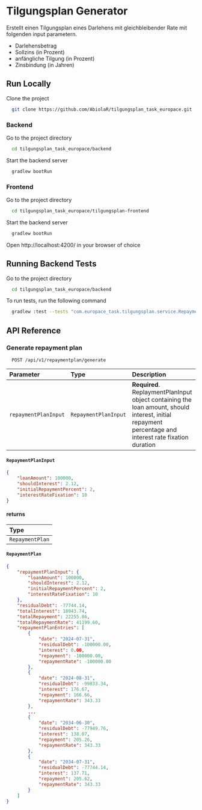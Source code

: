 
# Tilgungsplan Generator

Erstellt einen Tilgungsplan eines Darlehens mit gleichbleibender Rate mit folgenden input parametern.
- Darlehensbetrag
- Sollzins (in Prozent)
- anfängliche Tilgung (in Prozent)
- Zinsbindung (in Jahren)



## Run Locally

Clone the project

```bash
  git clone https://github.com/AbiolaR/tilgungsplan_task_europace.git
```

### Backend

Go to the project directory

```bash
  cd tilgungsplan_task_europace/backend
```

Start the backend server

```bash
  gradlew bootRun
```

### Frontend

Go to the project directory

```bash
  cd tilgungsplan_task_europace/tilgungsplan-frontend
```

Start the backend server

```bash
  gradlew bootRun
```

Open http://localhost:4200/ in your browser of choice
## Running Backend Tests

Go to the project directory

```bash
  cd tilgungsplan_task_europace/backend
```

To run tests, run the following command

```bash
  gradlew :test --tests "com.europace_task.tilgungsplan.service.RepaymentPlanServiceTest"
```


## API Reference

### Generate repayment plan

```http
  POST /api/v1/repaymentplan/generate
```

| Parameter | Type     | Description                |
| :-------- | :------- | :------------------------- |
| `repaymentPlanInput` | `RepaymentPlanInput` | **Required**. ReplaymentPlanInput object containing the loan amount, should interest, initial repayment percentage and interest rate fixation duration |

#### `RepaymentPlanInput`
```json
{
    "loanAmount": 100000,
    "shouldInterest": 2.12,
    "initialRepaymentPercent": 2,
    "interestRateFixation": 10
}
```

#### returns

 | Type     |
 | :------- | 
 | `RepaymentPlan` | 

#### `RepaymentPlan`
```json
{
    "repaymentPlanInput": {
        "loanAmount": 100000,
        "shouldInterest": 2.12,
        "initialRepaymentPercent": 2,
        "interestRateFixation": 10
    },
    "residualDebt": -77744.14,
    "totalInterest": 18943.74,
    "totalRepayment": 22255.86,
    "totalRepaymentRate": 41199.60,
    "repaymentPlanEntries": [
        {
            "date": "2024-07-31",
            "residualDebt": -100000.00,
            "interest": 0.00,
            "repayment": -100000.00,
            "repaymentRate": -100000.00
        },
        {
            "date": "2024-08-31",
            "residualDebt": -99833.34,
            "interest": 176.67,
            "repayment": 166.66,
            "repaymentRate": 343.33
        },
        ...
        {
            "date": "2034-06-30",
            "residualDebt": -77949.76,
            "interest": 138.07,
            "repayment": 205.26,
            "repaymentRate": 343.33
        },
        {
            "date": "2034-07-31",
            "residualDebt": -77744.14,
            "interest": 137.71,
            "repayment": 205.62,
            "repaymentRate": 343.33
        }
    ]
}
```